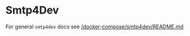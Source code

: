 # Smtp4Dev

For general `smtp4dev` docs see [/docker-compose/smtp4dev/README.md](../../../../docker-compose/smtp4dev/README.md)
